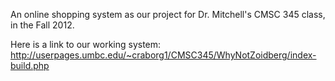 An online shopping system as our project for Dr. Mitchell's CMSC 345 class, in the Fall 2012.


Here is a link to our working system: http://userpages.umbc.edu/~craborg1/CMSC345/WhyNotZoidberg/index-build.php